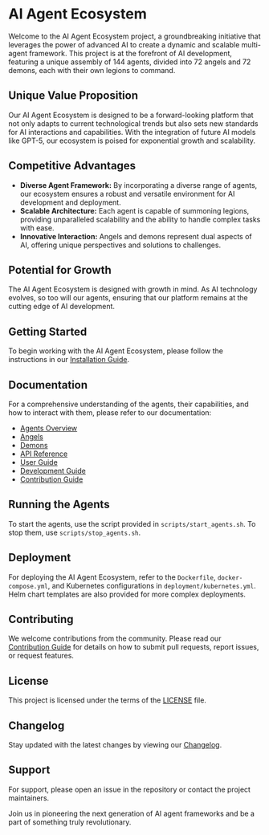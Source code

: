 # AI Agent Ecosystem

Welcome to the AI Agent Ecosystem project, a groundbreaking initiative that leverages the power of advanced AI to create a dynamic and scalable multi-agent framework. This project is at the forefront of AI development, featuring a unique assembly of 144 agents, divided into 72 angels and 72 demons, each with their own legions to command.

## Unique Value Proposition

Our AI Agent Ecosystem is designed to be a forward-looking platform that not only adapts to current technological trends but also sets new standards for AI interactions and capabilities. With the integration of future AI models like GPT-5, our ecosystem is poised for exponential growth and scalability.

## Competitive Advantages

- **Diverse Agent Framework:** By incorporating a diverse range of agents, our ecosystem ensures a robust and versatile environment for AI development and deployment.
- **Scalable Architecture:** Each agent is capable of summoning legions, providing unparalleled scalability and the ability to handle complex tasks with ease.
- **Innovative Interaction:** Angels and demons represent dual aspects of AI, offering unique perspectives and solutions to challenges.

## Potential for Growth

The AI Agent Ecosystem is designed with growth in mind. As AI technology evolves, so too will our agents, ensuring that our platform remains at the cutting edge of AI development.

## Getting Started

To begin working with the AI Agent Ecosystem, please follow the instructions in our [Installation Guide](docs/installation_guide.md).

## Documentation

For a comprehensive understanding of the agents, their capabilities, and how to interact with them, please refer to our documentation:

- [Agents Overview](docs/agents.md)
- [Angels](docs/angels.md)
- [Demons](docs/demons.md)
- [API Reference](docs/api_reference.md)
- [User Guide](docs/user_guide.md)
- [Development Guide](docs/development_guide.md)
- [Contribution Guide](docs/contribution_guide.md)

## Running the Agents

To start the agents, use the script provided in `scripts/start_agents.sh`. To stop them, use `scripts/stop_agents.sh`.

## Deployment

For deploying the AI Agent Ecosystem, refer to the `Dockerfile`, `docker-compose.yml`, and Kubernetes configurations in `deployment/kubernetes.yml`. Helm chart templates are also provided for more complex deployments.

## Contributing

We welcome contributions from the community. Please read our [Contribution Guide](docs/contribution_guide.md) for details on how to submit pull requests, report issues, or request features.

## License

This project is licensed under the terms of the [LICENSE](LICENSE) file.

## Changelog

Stay updated with the latest changes by viewing our [Changelog](docs/changelog.md).

## Support

For support, please open an issue in the repository or contact the project maintainers.

Join us in pioneering the next generation of AI agent frameworks and be a part of something truly revolutionary.
